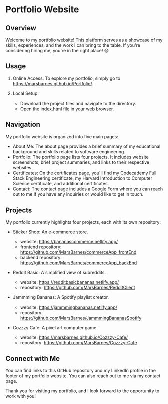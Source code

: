 # Portfolio Website

## Overview
Welcome to my portfolio website! This platform serves as a showcase of my skills, experiences, and the work I can bring to the table. If you're considering hiring me, you're in the right place! 😄

## Usage
1. Online Access: To explore my portfolio, simply go to https://marsbarnes.github.io/Portfolio/.

2. Local Setup: 
    - Download the project files and navigate to the directory.
    - Open the index.html file in your web browser.

## Navigation
My portfolio website is organized into five main pages:
- About Me: The about page provides a brief summary of my educational background and skills related to software engineering.
- Portfolio: The portfolio page lists four projects. It includes website screenshots, brief project summaries, and links to their respective websites.
- Certificates: On the certificates page, you'll find my Codecademy Full Stack Engineering certificate, my Harvard Introduction to Computer Science certificate, and additional certificates.
- Contact: The contact page includes a Google Form where you can reach out to me if you have any inquiries or would like to get in touch.

## Projects
My portfolio currently highlights four projects, each with its own repository:

- Sticker Shop: An e-commerce store.
    - website: https://bananascommerce.netlify.app/ 
    - frontend repository: https://github.com/MarsBarnes/commerceApp_frontEnd
    - backend repository: https://github.com/MarsBarnes/commerceApp_backEnd 

- Reddit Basic: A simplified view of subreddits.
    - website: https://redditbasicbananas.netlify.app/
    - repository: https://github.com/MarsBarnes/RedditClient

- Jammming Bananas: A Spotify playlist creator.
    - website: https://jammmingbananas.netlify.app/
    - repository: https://github.com/MarsBarnes/JammmingBananasSpotify

- Cozzzy Cafe: A pixel art computer game.
    - website: https://marsbarnes.github.io/Cozzzy-Cafe/
    - repository: https://github.com/MarsBarnes/Cozzzy-Cafe

## Connect with Me
You can find links to this GitHub repository and my LinkedIn profile in the footer of my portfolio website. You can also reach out to me via my contact page.

Thank you for visiting my portfolio, and I look forward to the opportunity to work with you!